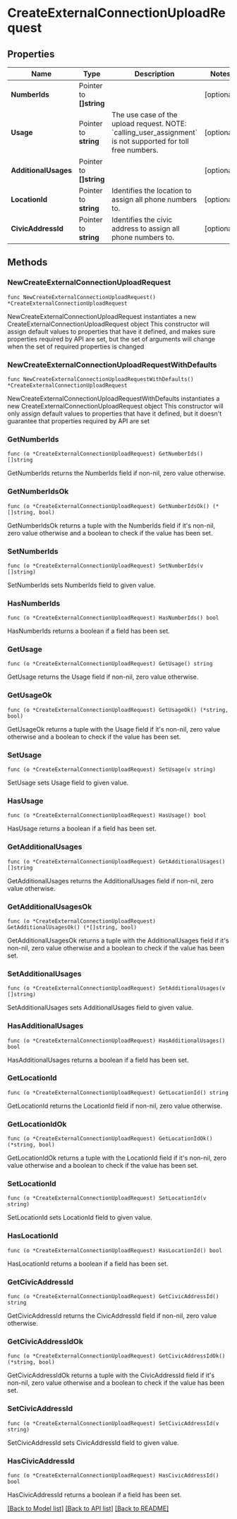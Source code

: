 # CreateExternalConnectionUploadRequest

## Properties

Name | Type | Description | Notes
------------ | ------------- | ------------- | -------------
**NumberIds** | Pointer to **[]string** |  | [optional] 
**Usage** | Pointer to **string** | The use case of the upload request. NOTE: &#x60;calling_user_assignment&#x60; is not supported for toll free numbers. | [optional] 
**AdditionalUsages** | Pointer to **[]string** |  | [optional] 
**LocationId** | Pointer to **string** | Identifies the location to assign all phone numbers to. | [optional] 
**CivicAddressId** | Pointer to **string** | Identifies the civic address to assign all phone numbers to. | [optional] 

## Methods

### NewCreateExternalConnectionUploadRequest

`func NewCreateExternalConnectionUploadRequest() *CreateExternalConnectionUploadRequest`

NewCreateExternalConnectionUploadRequest instantiates a new CreateExternalConnectionUploadRequest object
This constructor will assign default values to properties that have it defined,
and makes sure properties required by API are set, but the set of arguments
will change when the set of required properties is changed

### NewCreateExternalConnectionUploadRequestWithDefaults

`func NewCreateExternalConnectionUploadRequestWithDefaults() *CreateExternalConnectionUploadRequest`

NewCreateExternalConnectionUploadRequestWithDefaults instantiates a new CreateExternalConnectionUploadRequest object
This constructor will only assign default values to properties that have it defined,
but it doesn't guarantee that properties required by API are set

### GetNumberIds

`func (o *CreateExternalConnectionUploadRequest) GetNumberIds() []string`

GetNumberIds returns the NumberIds field if non-nil, zero value otherwise.

### GetNumberIdsOk

`func (o *CreateExternalConnectionUploadRequest) GetNumberIdsOk() (*[]string, bool)`

GetNumberIdsOk returns a tuple with the NumberIds field if it's non-nil, zero value otherwise
and a boolean to check if the value has been set.

### SetNumberIds

`func (o *CreateExternalConnectionUploadRequest) SetNumberIds(v []string)`

SetNumberIds sets NumberIds field to given value.

### HasNumberIds

`func (o *CreateExternalConnectionUploadRequest) HasNumberIds() bool`

HasNumberIds returns a boolean if a field has been set.

### GetUsage

`func (o *CreateExternalConnectionUploadRequest) GetUsage() string`

GetUsage returns the Usage field if non-nil, zero value otherwise.

### GetUsageOk

`func (o *CreateExternalConnectionUploadRequest) GetUsageOk() (*string, bool)`

GetUsageOk returns a tuple with the Usage field if it's non-nil, zero value otherwise
and a boolean to check if the value has been set.

### SetUsage

`func (o *CreateExternalConnectionUploadRequest) SetUsage(v string)`

SetUsage sets Usage field to given value.

### HasUsage

`func (o *CreateExternalConnectionUploadRequest) HasUsage() bool`

HasUsage returns a boolean if a field has been set.

### GetAdditionalUsages

`func (o *CreateExternalConnectionUploadRequest) GetAdditionalUsages() []string`

GetAdditionalUsages returns the AdditionalUsages field if non-nil, zero value otherwise.

### GetAdditionalUsagesOk

`func (o *CreateExternalConnectionUploadRequest) GetAdditionalUsagesOk() (*[]string, bool)`

GetAdditionalUsagesOk returns a tuple with the AdditionalUsages field if it's non-nil, zero value otherwise
and a boolean to check if the value has been set.

### SetAdditionalUsages

`func (o *CreateExternalConnectionUploadRequest) SetAdditionalUsages(v []string)`

SetAdditionalUsages sets AdditionalUsages field to given value.

### HasAdditionalUsages

`func (o *CreateExternalConnectionUploadRequest) HasAdditionalUsages() bool`

HasAdditionalUsages returns a boolean if a field has been set.

### GetLocationId

`func (o *CreateExternalConnectionUploadRequest) GetLocationId() string`

GetLocationId returns the LocationId field if non-nil, zero value otherwise.

### GetLocationIdOk

`func (o *CreateExternalConnectionUploadRequest) GetLocationIdOk() (*string, bool)`

GetLocationIdOk returns a tuple with the LocationId field if it's non-nil, zero value otherwise
and a boolean to check if the value has been set.

### SetLocationId

`func (o *CreateExternalConnectionUploadRequest) SetLocationId(v string)`

SetLocationId sets LocationId field to given value.

### HasLocationId

`func (o *CreateExternalConnectionUploadRequest) HasLocationId() bool`

HasLocationId returns a boolean if a field has been set.

### GetCivicAddressId

`func (o *CreateExternalConnectionUploadRequest) GetCivicAddressId() string`

GetCivicAddressId returns the CivicAddressId field if non-nil, zero value otherwise.

### GetCivicAddressIdOk

`func (o *CreateExternalConnectionUploadRequest) GetCivicAddressIdOk() (*string, bool)`

GetCivicAddressIdOk returns a tuple with the CivicAddressId field if it's non-nil, zero value otherwise
and a boolean to check if the value has been set.

### SetCivicAddressId

`func (o *CreateExternalConnectionUploadRequest) SetCivicAddressId(v string)`

SetCivicAddressId sets CivicAddressId field to given value.

### HasCivicAddressId

`func (o *CreateExternalConnectionUploadRequest) HasCivicAddressId() bool`

HasCivicAddressId returns a boolean if a field has been set.


[[Back to Model list]](../README.md#documentation-for-models) [[Back to API list]](../README.md#documentation-for-api-endpoints) [[Back to README]](../README.md)



